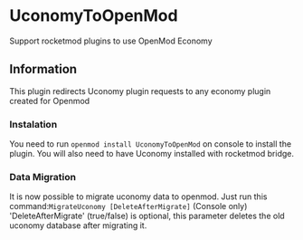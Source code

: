 # UconomyToOpenMod
 Support rocketmod plugins to use OpenMod Economy

## Information
This plugin redirects Uconomy plugin requests to any economy plugin created for Openmod

### Instalation
You need to run `openmod install UconomyToOpenMod` on console to install the plugin.
You will also need to have Uconomy installed with rocketmod bridge.

### Data Migration
It is now possible to migrate uconomy data to openmod.
Just run this command:`MigrateUconomy [DeleteAfterMigrate]` (Console only)
'DeleteAfterMigrate' (true/false) is optional, this parameter deletes the old uconomy database after migrating it.
